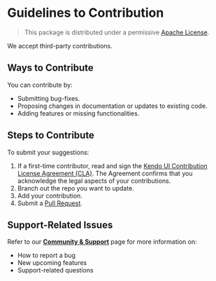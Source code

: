 # Guidelines to Contribution

> This package is distributed under a permissive [Apache License](https://github.com/telerik/kendo-draggable/blob/master/LICENSE.md).

We accept third-party contributions.

## Ways to Contribute

You can contribute by:

* Submitting bug-fixes.
* Proposing changes in documentation or updates to existing code.
* Adding features or missing functionalities.

## Steps to Contribute

To submit your suggestions:

1. If a first-time contributor, read and sign the [Kendo UI Contribution License Agreement (CLA)](https://docs.google.com/forms/d/e/1FAIpQLSdSzuLLij8dtytTeiXCzlHcTmHYZIxgrAa7BSaO_fno79ua1A/viewform?c=0&w=1). The Agreement confirms that you acknowledge the legal aspects of your contributions.
1. Branch out the repo you want to update.
1. Add your contribution.
1. Submit a [Pull Request](https://help.github.com/articles/creating-a-pull-request/).

## Support-Related Issues

Refer to our [**Community & Support**](http://www.telerik.com/kendo-react-ui/support/) page for more information on:

* How to report a bug
* New upcoming features
* Support-related questions
